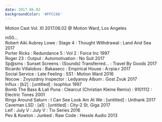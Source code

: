 ```yaml
---
date: 2017.06.02
backgroundColor: '#FFCC66'
---
```


Motion Cast Vol. XI 2017.06.02 @ Motion Ward, Los Angeles  

m50...  
Robert Aiki Aubrey Lowe : Stage 4 : Thought Withdrawal : Land And Sea 2017  
Porter Ricks : Redundance 5 : Vol 2 : Force Inc 1997  
Roger 23 : Output : Automotivation : No Suit 2017  
Sp@sms : Sunset Screens : (Sounds) Transferred... : Travel By Goods 2017  
Ricardo Villalobos : Bakasecc : Empirical House : A:rpia:r 2017  
Social Service : Late Feeling : SS1 : Motion Ward 2016  
Nocow : Zvyozdniy Inspector : Ledyanoy Album : Gost Zvuk 2017  
Influx : \[b2\] : \[untitled\] : Isophlux 1997  
Bomb The Bass & Lali Puna : Clearcut (Christian Kleine Remix) : 9101112 : Electric Tones 2001  
Rings Around Saturn : I Can See Look Am At We : \[untitled\] : Unthank 2017  
Caveman LSD : \[a1\] : \[untitled\] : City-2 St. Giga 2017  
Leif : July V : July V : Tio Series 2016  
Pev & Kowton : Junked : Raw Code : Hessle Audio 2013